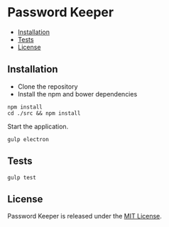 # Password Keeper

  - [Installation](#installation)
  - [Tests](#tests)
  - [License](#license)

## Installation

 * Clone the repository
 * Install the npm and bower dependencies

````
npm install
cd ./src && npm install
````

Start the application.

````
gulp electron
````

## Tests

````
gulp test
````

## License

Password Keeper is released under the [MIT License](http://www.opensource.org/licenses/MIT).
